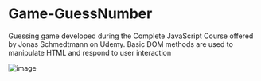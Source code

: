 # Game-GuessNumber
Guessing game developed during the Complete JavaScript Course offered by Jonas Schmedtmann on Udemy. Basic DOM methods are used to manipulate HTML and respond to user interaction

![image](https://github.com/user-attachments/assets/800b65cc-6a68-4faa-9043-05e59be71008)
